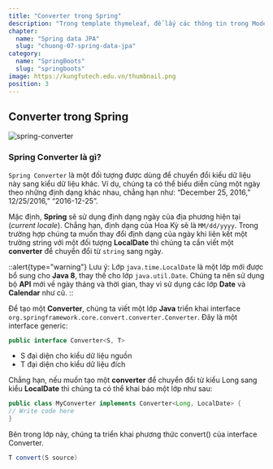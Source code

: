 ```yaml
---
title: "Converter trong Spring"
description: "Trong template thymeleaf, để lấy các thông tin trong Model. bạn sẽ sử dụng Thymeleaf Standard Expression"
chapter:
  name: "Spring data JPA"
  slug: "chuong-07-spring-data-jpa"
category:
  name: "SpringBoots"
  slug: "springboots"
image: https://kungfutech.edu.vn/thumbnail.png
position: 3
---
```


## Converter trong Spring

![spring-converter](https://github.com/techmely/hoc-lap-trinh/assets/29374426/66706972-3bc3-41d9-869a-bd9c5184291e)

### Spring Converter là gì?

`Spring Converter` là một đối tượng được dùng để chuyển đổi kiểu dữ liệu này sang kiểu dữ liệu khác.
Ví dụ, chúng ta có thể biểu diễn cùng một ngày theo những định dạng khác nhau, chẳng hạn như: “December 25, 2016,” 12/25/2016,” “2016-12-25”.

Mặc định, **Spring** sẽ sử dụng định dạng ngày của địa phương hiện tại (_current locale_). Chẳng hạn, định dạng của Hoa Kỳ sẽ là `MM/dd/yyyy`. Trong trường hợp chúng ta muốn thay đổi định dạng của ngày khi liên kết một trường string với một đối tượng **LocalDate** thì chúng ta cần viết một **converter** để chuyển đổi từ `string` sang ngày.

::alert{type="warning"}
Lưu ý: Lớp `java.time.LocalDate` là một lớp mới được bổ sung cho **Java 8**, thay thế cho lớp `java.util.Date`. Chúng ta nên sử dụng bộ **API** mới về ngày tháng và thời gian, thay vì sử dụng các lớp **Date** và **Calendar** như cũ.
::

Để tạo một **Converter**, chúng ta viết một lớp **Java** triển khai interface `org.springframework.core.convert.converter.Converter`. Đây là một interface generic:

```java
public interface Converter<S, T>
```

- S đại diện cho kiểu dữ liệu nguồn
- T đại diện cho kiểu dữ liệu đích

Chẳng hạn, nếu muốn tạo một **converter** để chuyển đổi từ kiểu Long sang kiểu **LocalDate** thì chúng ta có thể khai báo một lớp như sau:

```java
public class MyConverter implements Converter<Long, LocalDate> {
// Write code here
}
```

Bên trong lớp này, chúng ta triển khai phương thức convert() của interface Converter.

```java
T convert(S source)
```
